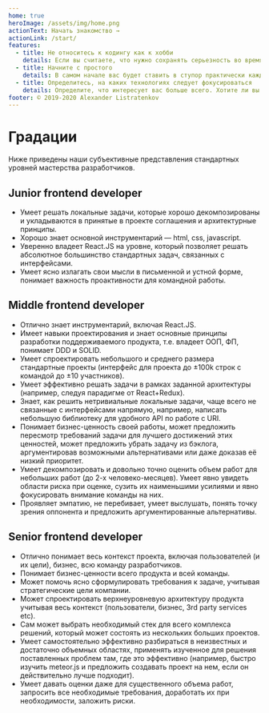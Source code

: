 ```yaml
---
home: true
heroImage: /assets/img/home.png
actionText: Начать знакомство →
actionLink: /start/
features:
  - title: Не относитесь к кодингу как к хобби
    details: Если вы считаете, что нужно сохранять серьезность во время обучения кодингу, вы на 100% правы. Конечно, вряд ли вы будете тратить время на что-то, что вам не нравится. Тем не менее, если программирование будет лишь вашим хобби – то есть вы будете заниматься им по настроению, без четких целей или расписания – вы никогда не построите карьеру в этой области.
  - title: Начните с простого
    details: В самом начале вас будет ставить в ступор практически каждое задание, независимо от уровня сложности. Поэтому, если вы новичок, пытающийся выбрать первый язык, я рекомендую начать с простого.
  - title: Определитесь, на каких технологиях следует фокусироваться
    details: Определите, что интересует вас больше всего. Хотите ли вы разрабатывать пользовательские интерфейсы? Если да, значит вы должны фокусироваться на frontend-технологиях. Или же вы хотите узнать, как работает серверная часть? Тогда концентрируйтесь на backend-технологиях.
footer: © 2019-2020 Alexander Listratenkov
---
```


# Градации

Ниже приведены наши субъективные представления стандартных уровней мастерства разработчиков.

## Junior frontend developer

- Умеет решать локальные задачи, которые хорошо декомпозированы и укладываются в принятые в проекте соглашения и архитектурные принципы.
- Хорошо знает основной инструментарий — html, css, javascript.
- Уверенно владеет React.JS на уровне, который позволяет решать абсолютное большинство стандартных задач, связанных с интерфейсами.
- Умеет ясно излагать свои мысли в письменной и устной форме, понимает важность проактивности для командной работы.

## Middle frontend developer

- Отлично знает инструментарий, включая React.JS.
- Имеет навыки проектирования и знает основные принципы разработки поддерживаемого продукта, т.е. владеет ООП, ФП, понимает DDD и SOLID.
- Умеет спроектировать небольшого и среднего размера стандартные проекты (интерфейс для проекта до ±100k строк с командой до ±10 участников).
- Умеет эффективно решать задачи в рамках заданной архитектуры (например, следуя парадигме от React+Redux).
- Знает, как решить нетривиальные локальные задачи, чаще всего не связанные с интерфейсами напрямую, например, написать небольшую библиотеку для удобного API по работе с URI.
- Понимает бизнес-ценность своей работы, может предложить пересмотр требований задачи для лучшего достижений этих ценностей, может предложить убрать задачу из бэклога, аргументировав возможными альтернативами или даже доказав её низкий приоритет.
- Умеет декомпозировать и довольно точно оценить объем работ для небольших работ (до 2-х человеко-месяцев). Умеет явно увидеть области риска при оценке, сузить их наименьшими усилиями и явно фокусировать внимание команды на них.
- Проявляет эмпатию, не перебивает, умеет выслушать, понять точку зрения оппонента и предложить аргументированные альтернативы.

## Senior frontend developer

- Отлично понимает весь контекст проекта, включая пользователей (и их цели), бизнес, всю команду разработчиков.
- Понимает бизнес-ценности всего продукта и всей команды.
- Может помочь ясно сформулировать требования к задаче, учитывая стратегические цели компании.
- Может спроектировать верхнеуровневую архитектуру продукта учитывая весь контекст (пользователи, бизнес, 3rd party services etc).
- Сам может выбрать необходимый стек для всего комплекса решений, который может состоять из нескольких больших проектов.
- Умеет самостоятельно эффективно разбираться в неизвестных и достаточно объемных областях, применять изученное для решения поставленных проблем там, где это эффективно (например, быстро изучить meteor.js и предложить создавать проект на нем, если он действительно лучше подходит).
- Умеет давать оценки даже для существенного объема работ, запросить все необходимые требования, доработать их при необходимости, заложить риски.
